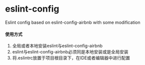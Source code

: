 # eslint-config
Eslint config based on eslint-config-airbnb with some modification

#### 使用方式
1. 全局或者本地安装eslint与eslint-config-airbnb
2. eslint与eslint-config-airbnb必须同是本地安装或是全局安装
3. 将.eslintrc放置于项目根目录下，在IDE或者编辑器中进行配置
